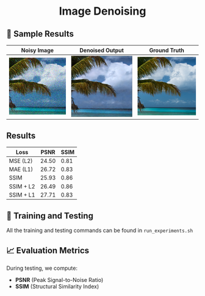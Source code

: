 # <p align="center"> Image Denoising</p>


## 📸 Sample Results

| Noisy Image | Denoised Output | Ground Truth |
|-------------|------------------|---------------|
| ![](outputs/test_img_dir/0005_input.png) | ![](outputs/test_img_dir/0005_output.png) | ![](outputs/test_img_dir/0005_target.png) |

## Results
|    Loss   |  PSNR | SSIM |
|-----------|-------|------|
| MSE (L2)  | 24.50 | 0.81 |
| MAE (L1)  | 26.72 | 0.83 |
| SSIM      | 25.93 | 0.86 |
| SSIM + L2 | 26.49 | 0.86 |
| SSIM + L1 | 27.71 | 0.83 |

## 🎯 Training and Testing 

All the training and testing commands can be found in `run_experiments.sh`


## 📈 Evaluation Metrics

During testing, we compute:
- **PSNR** (Peak Signal-to-Noise Ratio)
- **SSIM** (Structural Similarity Index)
